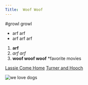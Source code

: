 ```yaml
---
Title:  Woof Woof
---
```


#growl growl

* arf arf
* arf arf arf

1. __arf__
1. _arf arf_
1. __woof woof woof__
	*favorite movies
		
[Lassie Come Home](http://www.imdb.com/title/tt0036098/?)
[Turner and Hooch](http://www.imdb.com/title/tt0098536/?)

![we love dogs](http://phenolphtalein.files.wordpress.com/2011/05/dogs-cute-animal-image-31000.jpg)
